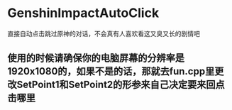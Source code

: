 # GenshinImpactAutoClick
直接自动点击跳过原神的对话，不会真有人喜欢看这又臭又长的剧情吧

## 使用的时候请确保你的电脑屏幕的分辨率是1920x1080的，如果不是的话，那就去fun.cpp里更改SetPoint1和SetPoint2的形参来自己决定要来回点击哪里

